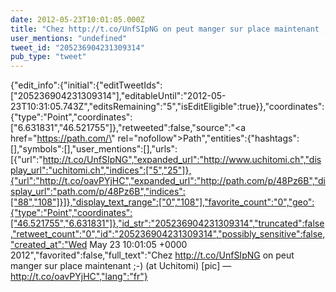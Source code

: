 ```yaml
---
date: 2012-05-23T10:01:05.000Z
title: "Chez http://t.co/UnfSIpNG on peut manger sur place maintenant ;-) (at Uchitomi) [pic] — http://t.co/oavPYjHC″"
user_mentions: "undefined"
tweet_id: "205236904231309314"
pub_type: "tweet"
---
```

{"edit_info":{"initial":{"editTweetIds":["205236904231309314"],"editableUntil":"2012-05-23T10:31:05.743Z","editsRemaining":"5","isEditEligible":true}},"coordinates":{"type":"Point","coordinates":["6.631831","46.521755"]},"retweeted":false,"source":"<a href=\"https://path.com/\" rel=\"nofollow\">Path</a>","entities":{"hashtags":[],"symbols":[],"user_mentions":[],"urls":[{"url":"http://t.co/UnfSIpNG","expanded_url":"http://www.uchitomi.ch","display_url":"uchitomi.ch","indices":["5","25"]},{"url":"http://t.co/oavPYjHC","expanded_url":"http://path.com/p/48Pz6B","display_url":"path.com/p/48Pz6B","indices":["88","108"]}]},"display_text_range":["0","108"],"favorite_count":"0","geo":{"type":"Point","coordinates":["46.521755","6.631831"]},"id_str":"205236904231309314","truncated":false,"retweet_count":"0","id":"205236904231309314","possibly_sensitive":false,"created_at":"Wed May 23 10:01:05 +0000 2012","favorited":false,"full_text":"Chez http://t.co/UnfSIpNG on peut manger sur place maintenant ;-) (at Uchitomi) [pic] — http://t.co/oavPYjHC","lang":"fr"}
